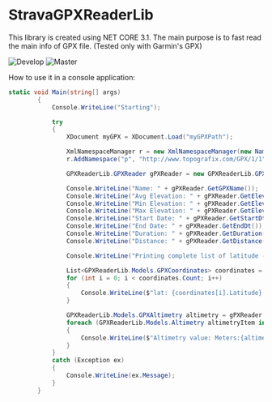 # StravaGPXReaderLib

This library is created using NET CORE 3.1. The main purpose is to fast read the main info of GPX file. (Tested only with Garmin's GPX)

![Develop](https://github.com/enricobenedos/GPXReaderLib/workflows/Develop/badge.svg?branch=develop) ![Master](https://github.com/enricobenedos/GPXReaderLib/workflows/Master/badge.svg?branch=master)

How to use it in a console application:
```c#
static void Main(string[] args)
        {
            Console.WriteLine("Starting");

            try
            {
                XDocument myGPX = XDocument.Load("myGPXPath");

                XmlNamespaceManager r = new XmlNamespaceManager(new NameTable());
                r.AddNamespace("p", "http://www.topografix.com/GPX/1/1");

                GPXReaderLib.GPXReader gPXReader = new GPXReaderLib.GPXReader(myGPX, r);

                Console.WriteLine("Name: " + gPXReader.GetGPXName());
                Console.WriteLine("Avg Elevation: " + gPXReader.GetElevation(GPXReaderLib.GPXReader.ElevationType.Avg));
                Console.WriteLine("Min Elevation: " + gPXReader.GetElevation(GPXReaderLib.GPXReader.ElevationType.Min));
                Console.WriteLine("Max Elevation: " + gPXReader.GetElevation(GPXReaderLib.GPXReader.ElevationType.Max));
                Console.WriteLine("Start Date: " + gPXReader.GetStartDt());
                Console.WriteLine("End Date: " + gPXReader.GetEndDt());
                Console.WriteLine("Duration: " + gPXReader.GetDuration());
                Console.WriteLine("Distance: " + gPXReader.GetDistance());

                Console.WriteLine("Printing complete list of latitude - longitude");

                List<GPXReaderLib.Models.GPXCoordinates> coordinates = gPXReader.GetGPXCoordinates();
                for (int i = 0; i < coordinates.Count; i++)
                {
                    Console.WriteLine($"lat: {coordinates[i].Latitude} - lon: {coordinates[i].Longitude}");
                }

                GPXReaderLib.Models.GPXAltimetry altimetry = gPXReader.GetGPXAltimetry();
                foreach (GPXReaderLib.Models.Altimetry altimetryItem in altimetry.Altimetries)
                {
                    Console.WriteLine($"Altimetry value: Meters:{altimetryItem.Elevation} - KM:{altimetryItem.Kilometers}");
                }
            }
            catch (Exception ex)
            {
                Console.WriteLine(ex.Message);
            }
        }
```

